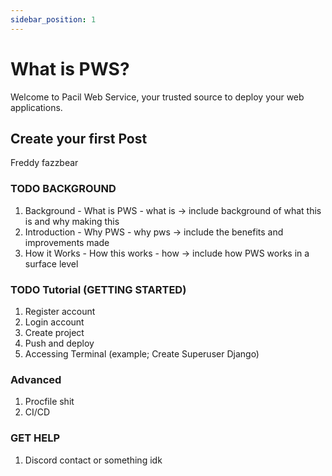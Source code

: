 ```yaml
---
sidebar_position: 1
---
```


# What is PWS?

Welcome to Pacil Web Service, your trusted source to deploy your web applications.

## Create your first Post

Freddy fazzbear

### TODO BACKGROUND
1. Background - What is PWS - what is -> include background of what this is and why making this
2. Introduction - Why PWS - why pws -> include the benefits and improvements made
3. How it Works - How this works - how -> include how PWS works in a surface level


### TODO Tutorial (GETTING STARTED)
1. Register account
2. Login account
3. Create project
4. Push and deploy
5. Accessing Terminal (example; Create Superuser Django)

### Advanced
1. Procfile shit
2. CI/CD

### GET HELP
1. Discord contact or something idk